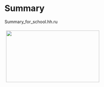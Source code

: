 Summary
=======

Summary_for_school.hh.ru

<img src="https://www.dropbox.com/s/fym58mvqkuct0jf/index-description-img.png" width="308" height="172" hspace="5" vspace="7" alt="">
